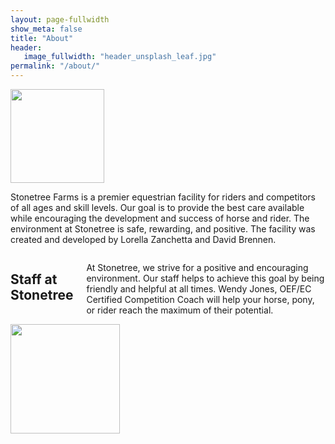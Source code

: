 ```yaml
---
layout: page-fullwidth
show_meta: false
title: "About"
header:
   image_fullwidth: "header_unsplash_leaf.jpg"
permalink: "/about/"
---
```


<div class="row">
  <div class="medium-4 columns t30">
    <img src="{{ site.urlimg }}lorella-zanchetta.jpg" alt="" style="height:150px;">
  </div><!-- /.medium-4.columns -->

  <div class="medium-8 columns t30">
    <p>Stonetree Farms is a premier equestrian facility for riders and competitors of all ages and skill levels. Our goal is to provide the best care available while encouraging the development and success of horse and rider. The environment at Stonetree is safe, rewarding, and positive. The facility was created and developed by Lorella Zanchetta and David Brennen.</p>
  </div><!-- /.medium-8.columns -->

</div><!-- /.row -->

<div class="row">
  <div class="medium-8 columns t30">
    <h2>Staff at Stonetree</h2>
    <p>At Stonetree, we strive for a positive and encouraging environment. Our staff helps to achieve this goal by being friendly and helpful at all times. Wendy Jones, OEF/EC Certified Competition Coach will help your horse, pony, or rider reach the maximum of their potential.</p>
  </div><!-- /.medium-8.columns -->

  <div class="medium-4 columns t30">
    <img src="{{ site.urlimg }}david-brennen.jpg" alt="" style="height:175px;">
  </div><!-- /.medium-4.columns -->

</div><!-- /.row -->
